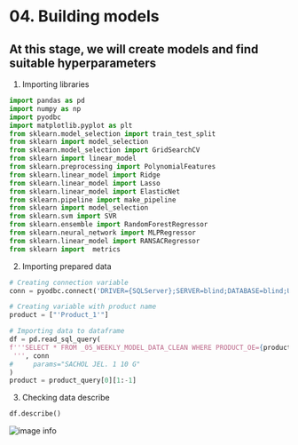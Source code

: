 # 04. Building models

## At this stage, we will create models and find suitable hyperparameters

1. Importing libraries

```python
import pandas as pd
import numpy as np
import pyodbc
import matplotlib.pyplot as plt
from sklearn.model_selection import train_test_split
from sklearn import model_selection
from sklearn.model_selection import GridSearchCV
from sklearn import linear_model
from sklearn.preprocessing import PolynomialFeatures
from sklearn.linear_model import Ridge
from sklearn.linear_model import Lasso
from sklearn.linear_model import ElasticNet
from sklearn.pipeline import make_pipeline
from sklearn import model_selection
from sklearn.svm import SVR
from sklearn.ensemble import RandomForestRegressor
from sklearn.neural_network import MLPRegressor
from sklearn.linear_model import RANSACRegressor
from sklearn import  metrics

```

2. Importing prepared data

```python
# Creating connection variable
conn = pyodbc.connect('DRIVER={SQLServer};SERVER=blind;DATABASE=blind;UID=blind;PWD=blind;Trusted_Connection=no')

# Creating variable with product name
product = ["'Product_1'"]

# Importing data to dataframe
df = pd.read_sql_query(
f'''SELECT * FROM _05_WEEKLY_MODEL_DATA_CLEAN WHERE PRODUCT_OE={product[0]}
 ''', conn
#     params="SACHOL JEL. 1 10 G"
)
product = product_query[0][1:-1]

```

3. Checking data describe

```python
df.describe()
```
![image info](./img/dfDescribe.PNG.png)
